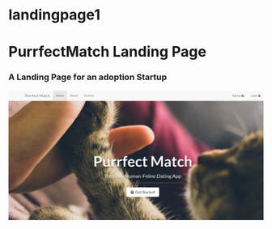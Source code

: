 # landingpage1
<h1>PurrfectMatch Landing Page</h1>

<h3>A Landing Page for an adoption Startup</h3>

<p>
  <img src="purrfectmatch.png">
</p>
